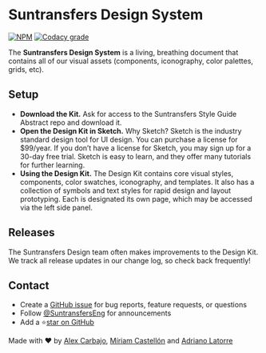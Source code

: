 # Suntransfers Design System

[![NPM](https://img.shields.io/npm/v/docsify-themeable.svg?style=flat-square)](https://www.npmjs.com/package/docsify-themeable) [![Codacy grade](https://img.shields.io/codacy/grade/860d40719cbd4e0f91e145b87ec7c29a.svg?style=flat-square)](https://www.codacy.com/app/jhildenbiddle/docsify-themeable?utm_source=github.com&amp;utm_medium=referral&amp;utm_content=jhildenbiddle/docsify-themeable&amp;utm_campaign=Badge_Grade)

The **Suntransfers Design System** is a living, breathing document that contains all of our visual assets \(components, iconography, color palettes, grids, etc\).

## Setup

* **Download the Kit.** Ask for access to the Suntransfers Style Guide Abstract repo and download it.
* **Open the Design Kit in Sketch.** Why Sketch? Sketch is the industry standard design tool for UI design. You can purchase a license for $99/year. If you don’t have a license for Sketch, you may sign up for a 30-day free trial. Sketch is easy to learn, and they offer many tutorials for further learning.
* **Using the Design Kit.** The Design Kit contains core visual styles, components, color swatches, iconography, and templates. It also has a collection of symbols and text styles for rapid design and layout prototyping. Each is designated its own page, which may be accessed via the left side panel.

## Releases

The Suntransfers Design team often makes improvements to the Design Kit. We track all release updates in our change log, so check back frequently!

## Contact

* Create a [GitHub issue](https://github.com/suntransfers/st-design) for bug reports, feature requests, or questions
* Follow [@SuntransfersEng](https://twitter.com/SuntransfersEng) for announcements
* Add a ⭐️[star on GitHub](https://github.com/suntransfers/st-design)

Made with ❤️ by [Alex Carbajo](https://twitter.com/alexcarbajo), [Míriam Castellón](https://www.linkedin.com/in/miriamcastellon) and [Adriano Latorre](https://twitter.com/adrianolotorre)

